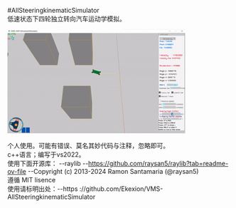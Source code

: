 #AllSteeringkinematicSimulator  
低速状态下四轮独立转向汽车运动学模拟。

![image](https://github.com/Ekexion/VMS-AllSteeringkinematicSimulator/blob/ebc4e94e215d2f6ebdcfe700c810b442da55b182/%E5%9B%9B%E8%BD%AE.gif)


个人使用。可能有错误、莫名其妙代码与注释，忽略即可。  
c++语言；编写于vs2022。  
使用下面开源库： --raylib --https://github.com/raysan5/raylib?tab=readme-ov-file --Copyright (c) 2013-2024 Ramon Santamaria (@raysan5)  
遵循 MIT lisence  
使用请标明出处：--https ://github.com/Ekexion/VMS-AllSteeringkinematicSimulator   
